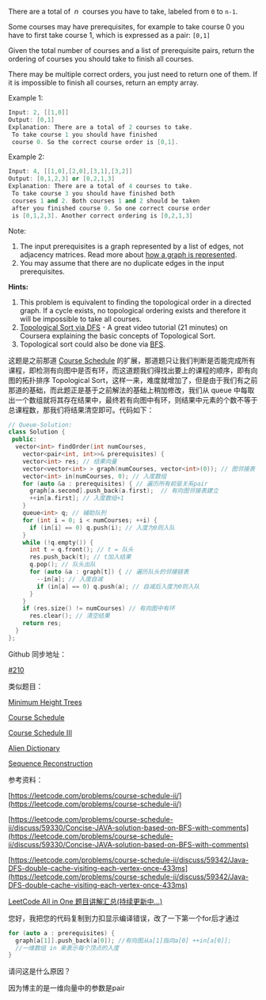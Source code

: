There are a total of  _n_  courses you have to take, labeled from `0` to `n-1`.

Some courses may have prerequisites, for example to take course 0 you have to first take course 1, which is expressed as a pair: `[0,1]`

Given the total number of courses and a list of prerequisite pairs, return the ordering of courses you should take to finish all courses.

There may be multiple correct orders, you just need to return one of them. If it is impossible to finish all courses, return an empty array.

Example 1:

```cpp
Input: 2, [[1,0]] 
Output: [0,1]
Explanation: There are a total of 2 courses to take.
 To take course 1 you should have finished   
 course 0. So the correct course order is [0,1].
```

Example 2:

```cpp
Input: 4, [[1,0],[2,0],[3,1],[3,2]]
Output: [0,1,2,3] or [0,2,1,3]
Explanation: There are a total of 4 courses to take.
 To take course 3 you should have finished both
 courses 1 and 2. Both courses 1 and 2 should be taken
 after you finished course 0. So one correct course order
 is [0,1,2,3]. Another correct ordering is [0,2,1,3] 
```

Note:

1. The input prerequisites is a graph represented by a list of edges, not adjacency matrices. Read more about [how a graph is represented](https://www.khanacademy.org/computing/computer-science/algorithms/graph-representation/a/representing-graphs).
1. You may assume that there are no duplicate edges in the input prerequisites.

**Hints:**

1. This problem is equivalent to finding the topological order in a directed graph. If a cycle exists, no topological ordering exists and therefore it will be impossible to take all courses.
1. [Topological Sort via DFS](https://class.coursera.org/algo-003/lecture/52) - A great video tutorial (21 minutes) on Coursera explaining the basic concepts of Topological Sort.
1. Topological sort could also be done via [BFS](http://en.wikipedia.org/wiki/Topological_sorting#Algorithms).

这题是之前那道 [Course Schedule](http://www.cnblogs.com/grandyang/p/4484571.html) 的扩展，那道题只让我们判断是否能完成所有课程，即检测有向图中是否有环，而这道题我们得找出要上的课程的顺序，即有向图的拓扑排序 Topological Sort，这样一来，难度就增加了，但是由于我们有之前那道的基础，而此题正是基于之前解法的基础上稍加修改，我们从 queue 中每取出一个数组就将其存在结果中，最终若有向图中有环，则结果中元素的个数不等于总课程数，那我们将结果清空即可。代码如下：

```cpp
// Queue-Solution:
class Solution {
 public:
  vector<int> findOrder(int numCourses,
    vector<pair<int, int>>& prerequisites) {
    vector<int> res; // 结果向量
    vector<vector<int> > graph(numCourses, vector<int>(0)); // 图邻接表
    vector<int> in(numCourses, 0); // 入度数组
    for (auto &a : prerequisites) { // 遍历所有前驱关系pair
      graph[a.second].push_back(a.first);  // 有向图邻接表建立
      ++in[a.first]; // 入度数组+1
    }
    queue<int> q; // 辅助队列
    for (int i = 0; i < numCourses; ++i) {
      if (in[i] == 0) q.push(i); // 入度为0则入队
    }
    while (!q.empty()) {
      int t = q.front(); // t = 队头
      res.push_back(t); // t加入结果
      q.pop(); // 队头出队
      for (auto &a : graph[t]) { // 遍历队头的邻接链表
        --in[a]; // 入度自减
        if (in[a] == 0) q.push(a); // 自减后入度为0则入队
      }
    }
    if (res.size() != numCourses) // 有向图中有环
      res.clear(); // 清空结果
    return res;
  }
};
```

Github 同步地址：

[#210](https://github.com/grandyang/leetcode/issues/210)

类似题目：

[Minimum Height Trees](http://www.cnblogs.com/grandyang/p/5000291.html)

[Course Schedule](http://www.cnblogs.com/grandyang/p/4484571.html)

[Course Schedule III](http://www.cnblogs.com/grandyang/p/7126289.html)

[Alien Dictionary](http://www.cnblogs.com/grandyang/p/5250200.html)

[Sequence Reconstruction](http://www.cnblogs.com/grandyang/p/6032498.html)

参考资料：

[https://leetcode.com/problems/course-schedule-ii/](https://leetcode.com/problems/course-schedule-ii/)

[https://leetcode.com/problems/course-schedule-ii/discuss/59330/Concise-JAVA-solution-based-on-BFS-with-comments](https://leetcode.com/problems/course-schedule-ii/discuss/59330/Concise-JAVA-solution-based-on-BFS-with-comments)

[https://leetcode.com/problems/course-schedule-ii/discuss/59342/Java-DFS-double-cache-visiting-each-vertex-once-433ms](https://leetcode.com/problems/course-schedule-ii/discuss/59342/Java-DFS-double-cache-visiting-each-vertex-once-433ms)

[LeetCode All in One 题目讲解汇总(持续更新中...)](http://www.cnblogs.com/grandyang/p/4606334.html)

您好，我把您的代码复制到力扣显示编译错误，改了一下第一个for后才通过

```cpp
for (auto a : prerequisites) {
  graph[a[1]].push_back(a[0]); //有向图从a[1]指向a[0] ++in[a[0]];
  //一维数组 in 来表示每个顶点的入度
}
```

请问这是什么原因？

因为博主的是一维向量中的参数是pair
